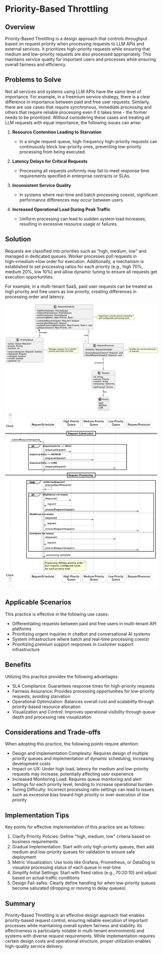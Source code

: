 # Priority-Based Throttling

## Overview

Priority-Based Throttling is a design approach that controls throughput based on request priority when processing requests to LLM APIs and external services. It prioritizes high-priority requests while ensuring that medium and low-priority requests are also processed appropriately. This maintains service quality for important users and processes while ensuring overall fairness and efficiency.

## Problems to Solve

Not all services and systems using LLM APIs have the same level of importance. For example, in a freemium service strategy, there is a clear difference in importance between paid and free user requests. Similarly, there are use cases that require synchronous, immediate processing and others that require reliable processing even if it takes time - the former needs to be prioritized. Without considering these cases and treating all LLM requests with equal importance, the following issues can arise:

1. **Resource Contention Leading to Starvation**
   - In a single request queue, high-frequency high-priority requests can continuously block low-priority ones, preventing low-priority processing from being executed.

2. **Latency Delays for Critical Requests**
   - Processing all requests uniformly may fail to meet response time requirements specified in enterprise contracts or SLAs.

3. **Inconsistent Service Quality**
   - In systems where real-time and batch processing coexist, significant performance differences may occur between users.

4. **Increased Operational Load During Peak Traffic**
   - Uniform processing can lead to sudden system load increases, resulting in excessive resource usage or failures.

## Solution

Requests are classified into priorities such as "high, medium, low" and managed in dedicated queues. Worker processes poll requests in high→medium→low order for execution. Additionally, a mechanism is established to set processing ratios for each priority (e.g., high 70%, medium 20%, low 10%) and allow dynamic tuning to ensure all requests get execution opportunities.

For example, in a multi-tenant SaaS, paid user requests can be treated as high priority and free users as low priority, creating differences in processing order and latency.

![img](uml/images/priority_based_throttling_pattern.png)
![img](uml/images/priority_based_throttling_sequence.png)

## Applicable Scenarios

This practice is effective in the following use cases:

- Differentiating requests between paid and free users in multi-tenant API platforms
- Prioritizing urgent inquiries in chatbot and conversational AI systems
- System infrastructure where batch and real-time processing coexist
- Prioritizing premium support responses in customer support infrastructure

## Benefits

Utilizing this practice provides the following advantages:

- SLA Compliance: Guarantees response times for high-priority requests
- Fairness Assurance: Provides processing opportunities for low-priority requests, avoiding starvation
- Operational Optimization: Balances overall cost and scalability through priority-based resource allocation
- Visualization and Control: Improves operational visibility through queue depth and processing rate visualization

## Considerations and Trade-offs

When adopting this practice, the following points require attention:

- Design and Implementation Complexity: Requires design of multiple priority queues and implementation of dynamic scheduling, increasing development costs
- Impact on UX: Under high load, latency for medium and low-priority requests may increase, potentially affecting user experience
- Increased Monitoring Load: Requires queue monitoring and alert settings for each priority level, tending to increase operational burden
- Tuning Difficulty: Incorrect processing ratio settings can lead to issues such as excessive bias toward high priority or over-execution of low priority

## Implementation Tips

Key points for effective implementation of this practice are as follows:

1. Clarify Priority Policies: Define "high, medium, low" criteria based on business requirements
2. Gradual Implementation: Start with only high-priority queues, then add medium and low-priority queues for validation to ensure safe deployment
3. Metric Visualization: Use tools like Grafana, Prometheus, or DataDog to visualize processing status of each queue in real-time
4. Simplify Initial Settings: Start with fixed ratios (e.g., 70:20:10) and adjust based on actual traffic conditions
5. Design Fail-safes: Clearly define handling for when low-priority queues become saturated (dropping or moving to delay queues)

## Summary

Priority-Based Throttling is an effective design approach that enables priority-based request control, ensuring reliable execution of important processes while maintaining overall system fairness and stability. Its effectiveness is particularly notable in multi-tenant environments and systems with diverse request requirements. While implementation requires certain design costs and operational structure, proper utilization enables high-quality service delivery.
